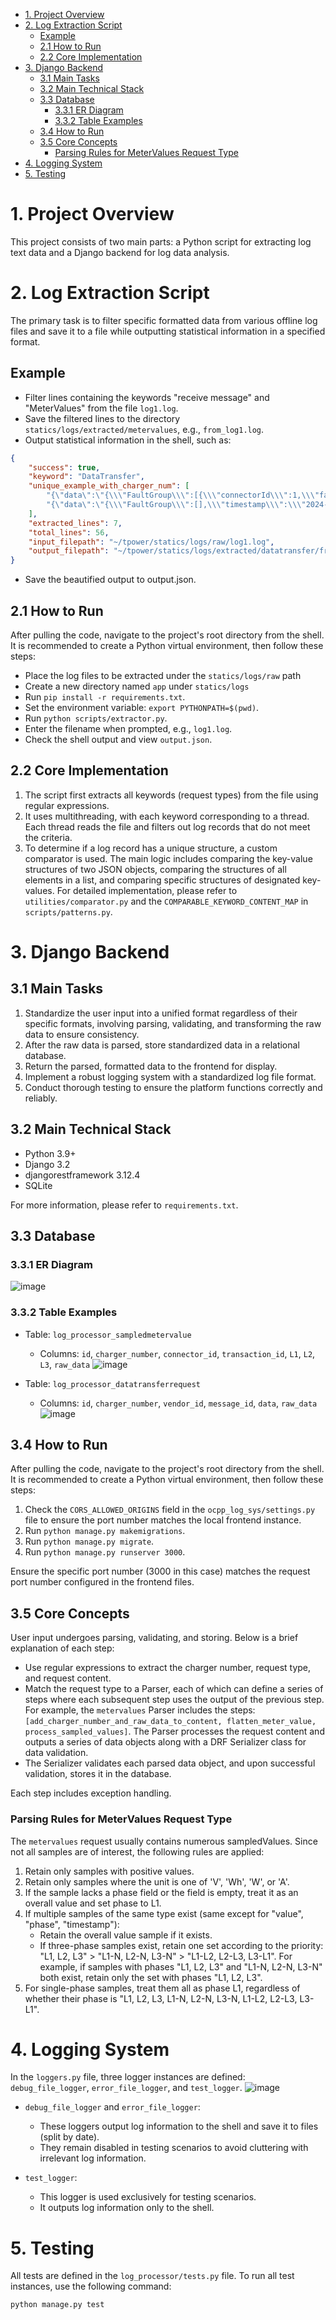 <!-- toc -->

- [1. Project Overview](#1-project-overview)
- [2. Log Extraction Script](#2-log-extraction-script)
  - [Example](#example)
  - [2.1 How to Run](#21-how-to-run)
  - [2.2 Core Implementation](#22-core-implementation)
- [3. Django Backend](#3-django-backend)
  - [3.1 Main Tasks](#31-main-tasks)
  - [3.2 Main Technical Stack](#32-main-technical-stack)
  - [3.3 Database](#33-database)
    - [3.3.1 ER Diagram](#331-er-diagram)
    - [3.3.2 Table Examples](#332-table-examples)
  - [3.4 How to Run](#34-how-to-run)
  - [3.5 Core Concepts](#35-core-concepts)
    - [Parsing Rules for MeterValues Request Type](#parsing-rules-for-metervalues-request-type)
- [4. Logging System](#4-logging-system)
- [5. Testing](#5-testing)

<!-- tocstop -->

# 1. Project Overview

This project consists of two main parts: a Python script for extracting log text data and a Django backend for log data analysis.

# 2. Log Extraction Script

The primary task is to filter specific formatted data from various offline log files and save it to a file while outputting statistical information in a specified format.

## Example

- Filter lines containing the keywords "receive message" and "MeterValues" from the file `log1.log`.
- Save the filtered lines to the directory `statics/logs/extracted/metervalues`, e.g., `from_log1.log`.
- Output statistical information in the shell, such as:

```json
{
    "success": true,
    "keyword": "DataTransfer",
    "unique_example_with_charger_num": [
        "{\"data\":\"{\\\"FaultGroup\\\":[{\\\"connectorId\\\":1,\\\"fault\\\":[{\\\"Reason\\\":\\\"charging plug is not home\\\"}]},{\\\"connectorId\\\":2,\\\"fault\\\":[{\\\"Reason\\\":\\\"charging plug is not home\\\"}]}],\\\"timestamp\\\":\\\"2024-07-24T01:41:22Z\\\"}\",\"messageId\":\"chargePoridStatu\",\"vendorId\":\"CEGN\"}, Ocpp charger number: TH009",
        "{\"data\":\"{\\\"FaultGroup\\\":[],\\\"timestamp\\\":\\\"2024-07-24T01:41:49Z\\\"}\",\"messageId\":\"chargePoridStatu\",\"vendorId\":\"CEGN\"}, Ocpp charger number: TH009"
    ],
    "extracted_lines": 7,
    "total_lines": 56,
    "input_filepath": "~/tpower/statics/logs/raw/log1.log",
    "output_filepath": "~/tpower/statics/logs/extracted/datatransfer/from_log1.log"
}
```

- Save the beautified output to output.json.

## 2.1 How to Run

After pulling the code, navigate to the project's root directory from the shell. It is recommended to create a Python virtual environment, then follow these steps:

- Place the log files to be extracted under the `statics/logs/raw` path
- Create a new directory named `app` under `statics/logs`
- Run `pip install -r requirements.txt`.
- Set the environment variable: `export PYTHONPATH=$(pwd)`.
- Run `python scripts/extractor.py`.
- Enter the filename when prompted, e.g., `log1.log`.
- Check the shell output and view `output.json`.

## 2.2 Core Implementation

1. The script first extracts all keywords (request types) from the file using regular expressions.
2. It uses multithreading, with each keyword corresponding to a thread. Each thread reads the file and filters out log records that do not meet the criteria.
3. To determine if a log record has a unique structure, a custom comparator is used. The main logic includes comparing the key-value structures of two JSON objects, comparing the structures of all elements in a list, and comparing specific structures of designated key-values. For detailed implementation, please refer to `utilities/comparator.py` and the `COMPARABLE_KEYWORD_CONTENT_MAP` in `scripts/patterns.py`.

# 3. Django Backend

## 3.1 Main Tasks

1. Standardize the user input into a unified format regardless of their specific formats, involving parsing, validating, and transforming the raw data to ensure consistency.
2. After the raw data is parsed, store standardized data in a relational database.
3. Return the parsed, formatted data to the frontend for display.
4. Implement a robust logging system with a standardized log file format.
5. Conduct thorough testing to ensure the platform functions correctly and reliably.

## 3.2 Main Technical Stack

- Python 3.9+
- Django 3.2
- djangorestframework 3.12.4
- SQLite

For more information, please refer to `requirements.txt`.

## 3.3 Database

### 3.3.1 ER Diagram

![image](https://github.com/user-attachments/assets/6a4d5ad3-f748-44bc-a40b-f7851eab1afc)

### 3.3.2 Table Examples

- Table: `log_processor_sampledmetervalue`
  - Columns: `id`, `charger_number`, `connector_id`, `transaction_id`, `L1`, `L2`, `L3`, `raw_data`
    ![image](https://github.com/user-attachments/assets/036c0045-52cb-4d14-a7ec-b10d74a6a48f)

- Table: `log_processor_datatransferrequest`
  - Columns: `id`, `charger_number`, `vendor_id`, `message_id`, `data`, `raw_data`
    ![image](https://github.com/user-attachments/assets/dc672a7d-d332-430e-bed2-2ba78724da54)

## 3.4 How to Run

After pulling the code, navigate to the project's root directory from the shell. It is recommended to create a Python virtual environment, then follow these steps:

1. Check the `CORS_ALLOWED_ORIGINS` field in the `ocpp_log_sys/settings.py` file to ensure the port number matches the local frontend instance.
2. Run `python manage.py makemigrations`.
3. Run `python manage.py migrate`.
4. Run `python manage.py runserver 3000`.

Ensure the specific port number (3000 in this case) matches the request port number configured in the frontend files.

## 3.5 Core Concepts

User input undergoes parsing, validating, and storing. Below is a brief explanation of each step:

- Use regular expressions to extract the charger number, request type, and request content.
- Match the request type to a Parser, each of which can define a series of steps where each subsequent step uses the output of the previous step. For example, the `metervalues` Parser includes the steps: `[add_charger_number_and_raw_data_to_content, flatten_meter_value, process_sampled_values]`. The Parser processes the request content and outputs a series of data objects along with a DRF Serializer class for data validation.
- The Serializer validates each parsed data object, and upon successful validation, stores it in the database.

Each step includes exception handling.

### Parsing Rules for MeterValues Request Type

The `metervalues` request usually contains numerous sampledValues. Since not all samples are of interest, the following rules are applied:

1. Retain only samples with positive values.
2. Retain only samples where the unit is one of 'V', 'Wh', 'W', or 'A'.
3. If the sample lacks a phase field or the field is empty, treat it as an overall value and set phase to L1.
4. If multiple samples of the same type exist (same except for "value", "phase", "timestamp"):
    - Retain the overall value sample if it exists.
    - If three-phase samples exist, retain one set according to the priority: "L1, L2, L3" > "L1-N, L2-N, L3-N" > "L1-L2, L2-L3, L3-L1". For example, if samples with phases "L1, L2, L3" and "L1-N, L2-N, L3-N" both exist, retain only the set with phases "L1, L2, L3".
5. For single-phase samples, treat them all as phase L1, regardless of whether their phase is "L1, L2, L3, L1-N, L2-N, L3-N, L1-L2, L2-L3, L3-L1".

# 4. Logging System

In the `loggers.py` file, three logger instances are defined: `debug_file_logger`, `error_file_logger`, and `test_logger`.
![image](https://github.com/user-attachments/assets/91079961-f0e5-473a-974d-c2e49d9219c8)

- `debug_file_logger` and `error_file_logger`:
  - These loggers output log information to the shell and save it to files (split by date).
  - They remain disabled in testing scenarios to avoid cluttering with irrelevant log information.

- `test_logger`:
  - This logger is used exclusively for testing scenarios.
  - It outputs log information only to the shell.

# 5. Testing

All tests are defined in the `log_processor/tests.py` file. To run all test instances, use the following command:

```sh
python manage.py test
```

